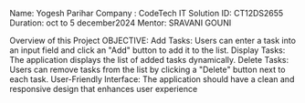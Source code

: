 Name: Yogesh Parihar
Company : CodeTech IT Solution 
ID: CT12DS2655
Duration: oct to 5 december2024
Mentor: SRAVANI GOUNI

Overview of this Project 
OBJECTIVE:
Add Tasks: Users can enter a task into an input field and click an "Add" button to add it to the list.
Display Tasks: The application displays the list of added tasks dynamically.
Delete Tasks: Users can remove tasks from the list by clicking a "Delete" button next to each task.
User-Friendly Interface: The application should have a clean and responsive design that enhances user experience





